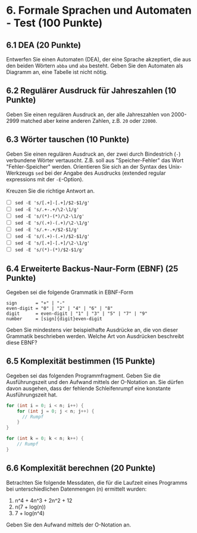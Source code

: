 # 6. Formale Sprachen und Automaten - Test (100 Punkte)

## 6.1 DEA (20 Punkte)
Entwerfen Sie einen Automaten (DEA), der eine Sprache akzeptiert, die aus den beiden Wörtern `abba` und `aba` besteht. Geben Sie den Automaten als Diagramm an, eine Tabelle ist nicht nötig.


## 6.2 Regulärer Ausdruck für Jahreszahlen (10 Punkte)
Geben Sie einen regulären Ausdruck an, der alle Jahreszahlen von 2000-2999 matched aber keine anderen Zahlen, z.B. `20` oder `22000`.


## 6.3 Wörter tauschen (10 Punkte)
Geben Sie einen regulären Ausdruck an, der zwei durch Bindestrich (`-`) verbundene Wörter vertauscht. Z.B. soll aus "Speicher-Fehler" das Wort "Fehler-Speicher" werden. Orientieren Sie sich an der Syntax des Unix-Werkzeugs `sed` bei der Angabe des Ausdrucks (extended regular expressions mit der `-E`-Option).

Kreuzen Sie die richtige Antwort an.

  * [ ] `sed -E 's/[.+]-[.+]/$2-$1/g'`
  * [ ] `sed -E 's/.+-.+/\2-\1/g'`
  * [ ] `sed -E 's/(*)-(*)/\2-\1/g'`
  * [ ] `sed -E 's/(.+)-(.+)/\2-\1/g'`
  * [ ] `sed -E 's/.+-.+/$2-$1/g'`
  * [ ] `sed -E 's/(.+)-(.+)/$2-$1/g'`
  * [ ] `sed -E 's/[.+]-[.+]/\2-\1/g'`
  * [ ] `sed -E 's/(*)-(*)/$2-$1/g'`

## 6.4 Erweiterte Backus-Naur-Form (EBNF) (25 Punkte)
Gegeben sei die folgende Grammatik in EBNF-Form

```console
sign       = "+" | "-"
even-digit = "0" | "2" | "4" | "6" | "8"
digit      = even-digit | "1" | "3" | "5" | "7" | "9"
number     = [sign]{digit}even-digit
```

Geben Sie mindestens vier beispielhafte Ausdrücke an, die von dieser Grammatik beschrieben werden. Welche Art von Ausdrücken beschreibt diese EBNF?


## 6.5 Komplexität bestimmen (15 Punkte)
Gegeben sei das folgenden Programmfragment. Geben Sie die Ausführungszeit und den Aufwand mittels der O-Notation an. Sie dürfen davon ausgehen, dass der fehlende Schleifenrumpf eine konstante Ausführungszeit hat.

```java
for (int i = 0; i < n; i++) {
    for (int j = 0; j < n; j++) {
      // Rumpf
    }
}

for (int k = 0; k < n; k++) {
    // Rumpf
}
```


## 6.6 Komplexität berechnen (20 Punkte)
Betrachten Sie folgende Messdaten, die für die Laufzeit eines Programms bei unterschiedlichen Datenmengen (n) ermittelt wurden:

  1. n^4 + 4n^3 + 2n^2 + 12
  2. n(7 + log(n))
  3. 7 + log(n^4)

Geben Sie den Aufwand mittels der O-Notation an.



